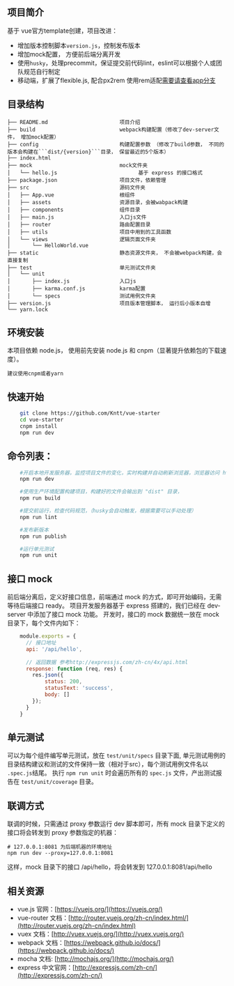 ## 项目简介

基于 vue官方template创建，项目改进：

- 增加版本控制脚本```version.js```，控制发布版本
- 增加mock配置， 方便前后端分离开发
- 使用```husky```，处理precommit，保证提交前代码lint，eslint可以根据个人或团队规范自行制定
- 移动端，扩展了flexible.js, 配合px2rem 使用rem适配[需要请查看app分支](https://github.com/Kntt/vue-starter/tree/app)

## 目录结构

```
├── README.md                       项目介绍
├── build                           webpack构建配置（修改了dev-server文件， 增加mock配置）
├── config                          构建配置参数 （修改了build参数， 不同的版本会构建在```dist/{version}```目录， 保留最近的5个版本）
├── index.html
├── mock                            mock文件夹
│   └── hello.js                          基于 express 的接口格式
├── package.json                    项目文件，依赖管理
├── src                             源码文件夹
│   ├── App.vue                     根组件
│   ├── assets                      资源目录，会被wabpack构建
│   ├── components                  组件目录
│   ├── main.js                     入口js文件
│   ├── router                      路由配置目录
│   ├── utils                       项目中用到的工具函数
│   └── views                       逻辑页面文件夹
│       └── HelloWorld.vue
├── static                          静态资源文件夹， 不会被webpack构建，会直接复制
├── test                            单元测试文件夹
│   └── unit                        
│       ├── index.js                入口js
│       ├── karma.conf.js           karma配置
│       └── specs                   测试用例文件夹
├── version.js                      项目版本管理脚本， 运行后小版本自增
└── yarn.lock
```

## 环境安装

本项目依赖 node.js， 使用前先安装 node.js 和 cnpm（显著提升依赖包的下载速度）。

    建议使用cnpm或者yarn

## 快速开始

```bash
    git clone https://github.com/Kntt/vue-starter
    cd vue-starter
    cnpm install
    npm run dev
```

## 命令列表：

```bash
    #开启本地开发服务器，监控项目文件的变化，实时构建并自动刷新浏览器，浏览器访问 http://localhost:8081
    npm run dev

    #使用生产环境配置构建项目，构建好的文件会输出到 "dist" 目录，
    npm run build

    #提交前运行，检查代码规范，（husky会自动触发，根据需要可以手动处理）
    npm run lint

    #发布新版本
    npm run publish

    #运行单元测试
    npm run unit
```

## 接口 mock

前后端分离后，定义好接口信息，前端通过 mock 的方式，即可开始编码，无需等待后端接口 ready。
项目开发服务器基于 express 搭建的，我们已经在 dev-server 中添加了接口 mock 功能。
开发时，接口的 mock 数据统一放在 mock 目录下，每个文件内如下：

```javascript
    module.exports = {
      // 接口地址
      api: '/api/hello',
    
      // 返回数据 参考http://expressjs.com/zh-cn/4x/api.html
      response: function (req, res) {
        res.json({
            status: 200,
            statusText: 'success',
            body: []
        });
      }
    }
```

## 单元测试

可以为每个组件编写单元测试，放在 `test/unit/specs` 目录下面, 单元测试用例的目录结构建议和测试的文件保持一致（相对于src），每个测试用例文件名以 `.spec.js`结尾。
执行 `npm run unit` 时会遍历所有的 `spec.js` 文件，产出测试报告在 `test/unit/coverage` 目录。


## 联调方式

联调的时候，只需通过 proxy 参数运行 dev 脚本即可，所有 mock 目录下定义的接口将会转发到 proxy 参数指定的机器：

    # 127.0.0.1:8081 为后端机器的环境地址
    npm run dev --proxy=127.0.0.1:8081

这样，mock 目录下的接口 /api/hello，将会转发到 127.0.0.1:8081/api/hello

## 相关资源

- vue.js 官网：[https://vuejs.org/](https://vuejs.org/)
- vue-router 文档：[http://router.vuejs.org/zh-cn/index.html/](http://router.vuejs.org/zh-cn/index.html)
- vuex 文档：[http://vuex.vuejs.org/](http://vuex.vuejs.org/)
- webpack 文档：[https://webpack.github.io/docs/](https://webpack.github.io/docs/)
- mocha 文档: [http://mochajs.org/](http://mochajs.org/)
- express 中文官网：[http://expressjs.com/zh-cn/](http://expressjs.com/zh-cn/) 
